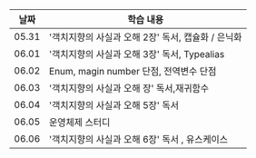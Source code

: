 | 날짜  | 학습 내용                                          |
| ----- | -------------------------------------------------- |
| 05.31 | '객치지향의 사실과 오해 2장' 독서, 캡슐화 / 은닉화 |
| 06.01 | '객치지향의 사실과 오해 3장' 독서, Typealias       |
| 06.02 | Enum, magin number 단점, 전역변수 단점             |
| 06.03 | '객치지향의 사실과 오해 장' 독서,재귀함수          |
| 06.04 | '객치지향의 사실과 오해 5장' 독서                  |
| 06.05 | 운영체제 스터디                                    |
| 06.06 | '객치지향의 사실과 오해 6장' 독서 , 유스케이스     |
